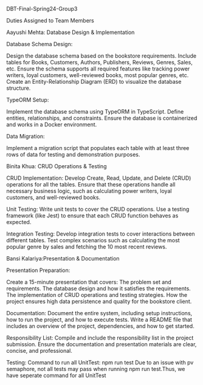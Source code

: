 DBT-Final-Spring24-Group3

Duties Assigned to Team Members

Aayushi Mehta: Database Design & Implementation

Database Schema Design:

Design the database schema based on the bookstore requirements.
Include tables for Books, Customers, Authors, Publishers, Reviews, Genres, Sales, etc.
Ensure the schema supports all required features like tracking power writers, loyal customers, well-reviewed books, most popular genres, etc.
Create an Entity-Relationship Diagram (ERD) to visualize the database structure.

TypeORM Setup:

Implement the database schema using TypeORM in TypeScript.
Define entities, relationships, and constraints.
Ensure the database is containerized and works in a Docker environment.

Data Migration:

Implement a migration script that populates each table with at least three rows of data for testing and demonstration purposes.

Binita Khua: CRUD Operations & Testing

CRUD Implementation:
Develop Create, Read, Update, and Delete (CRUD) operations for all the tables.
Ensure that these operations handle all necessary business logic, such as calculating power writers, loyal customers, and well-reviewed books.

Unit Testing:
Write unit tests to cover the CRUD operations.
Use a testing framework (like Jest) to ensure that each CRUD function behaves as expected.

Integration Testing:
Develop integration tests to cover interactions between different tables.
Test complex scenarios such as calculating the most popular genre by sales and fetching the 10 most recent reviews.

Bansi Kalariya:Presentation & Documentation

Presentation Preparation:

Create a 15-minute presentation that covers:
The problem set and requirements.
The database design and how it satisfies the requirements.
The implementation of CRUD operations and testing strategies.
How the project ensures high data persistence and quality for the bookstore client.

Documentation:
Document the entire system, including setup instructions, how to run the project, and how to execute tests.
Write a README file that includes an overview of the project, dependencies, and how to get started.

Responsibility List:
Compile and include the responsibility list in the project submission.
Ensure the documentation and presentation materials are clear, concise, and professional.

Testing:
Command to run all UnitTest: npm run test
Due to an issue with pv semaphore, not all tests may pass when running npm run test.Thus, we have seperate command for all UnitTest


